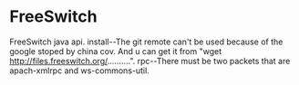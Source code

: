 # FreeSwitch
FreeSwitch java api.
install--The git remote can't be used because of the google stoped by china cov. And u can get it from "wget http://files.freeswitch.org/..........".
rpc--There must be two packets that are apach-xmlrpc and ws-commons-util.


